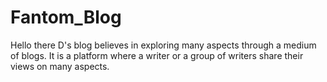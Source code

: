 # Fantom_Blog
Hello there D's blog believes in exploring many aspects through a medium of blogs. It is a platform where a writer or a group of writers share their views on many aspects.
